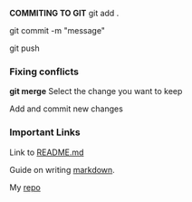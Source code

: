 **COMMITING TO GIT** 
git add .

git commit -m "message"

git push


### Fixing conflicts
**git merge**
Select the change you want to keep 

Add and commit new changes


### Important Links
Link to [README.md](https://github.com/tae-tae05/startup/blob/main/README.md)

Guide on writing [markdown](https://docs.github.com/en/get-started/writing-on-github/getting-started-with-writing-and-formatting-on-github/basic-writing-and-formatting-syntax).

My [repo](https://https://github.com/tae-tae05/startup)